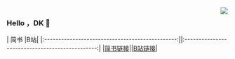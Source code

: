 
<img align="right" src="https://github-readme-stats.vercel.app/api?username=DarkingForUnity&locale=cn" />

### Hello ，DK 👋

|                     简书                        |B站|
|:-----------------------------------------------:||:-----------------------------------------------:|
|[简书链接](https://www.jianshu.com/u/4a17d0c15ed6)||[B站链接](https://space.bilibili.com/403597888?spm_id_from=333.788.b_765f7570696e666f.1)|

<!--
**DarkingForUnity/DarkingForUnity** is a ✨ _special_ ✨ repository because its `README.md` (this file) appears on your GitHub profile.
|                            掘金                            | 公众号 |                      简书                      |
| :--------------------------------------------------------: | :----: | :--------------------------------------------: |
| [点我](https://juejin.im/user) | 九心说 | [点我](https://www.jian) |
Here are some ideas to get you started:

- 🔭 I’m currently working on ...
- 🌱 I’m currently learning ...
- 👯 I’m looking to collaborate on ...
- 🤔 I’m looking for help with ...
- 💬 Ask me about ...
- 📫 How to reach me: ...
- 😄 Pronouns: ...
- ⚡ Fun fact: ...
-->
